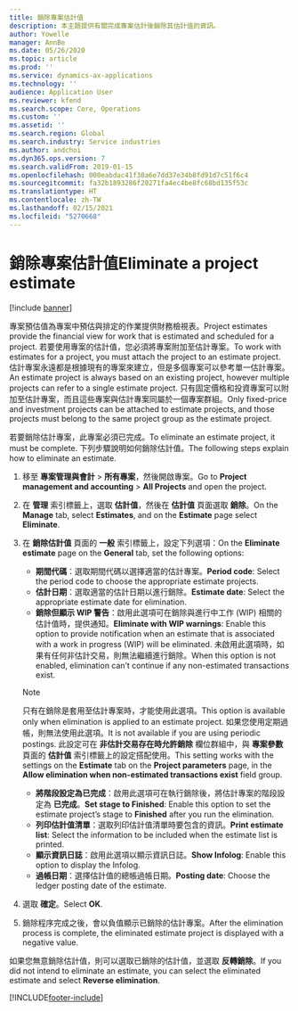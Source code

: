 ```yaml
---
title: 銷除專案估計值
description: 本主題提供有關完成專案估計後銷除其估計值的資訊。
author: Yowelle
manager: AnnBe
ms.date: 05/26/2020
ms.topic: article
ms.prod: ''
ms.service: dynamics-ax-applications
ms.technology: ''
audience: Application User
ms.reviewer: kfend
ms.search.scope: Core, Operations
ms.custom: ''
ms.assetid: ''
ms.search.region: Global
ms.search.industry: Service industries
ms.author: andchoi
ms.dyn365.ops.version: 7
ms.search.validFrom: 2019-01-15
ms.openlocfilehash: 000eabdac41f30a6e7dd37e34b8fd91d7c51f6c4
ms.sourcegitcommit: fa32b1893286f20271fa4ec4be8fc68bd135f53c
ms.translationtype: HT
ms.contentlocale: zh-TW
ms.lasthandoff: 02/15/2021
ms.locfileid: "5270668"
---
```

# <a name="eliminate-a-project-estimate"></a><span data-ttu-id="44546-103">銷除專案估計值</span><span class="sxs-lookup"><span data-stu-id="44546-103">Eliminate a project estimate</span></span>

[!include [banner](../includes/banner.md)]

<span data-ttu-id="44546-104">專案預估值為專案中預估與排定的作業提供財務檢視表。</span><span class="sxs-lookup"><span data-stu-id="44546-104">Project estimates provide the financial view for work that is estimated and scheduled for a project.</span></span> <span data-ttu-id="44546-105">若要使用專案的估計值，您必須將專案附加至估計專案。</span><span class="sxs-lookup"><span data-stu-id="44546-105">To work with estimates for a project, you must attach the project to an estimate project.</span></span> <span data-ttu-id="44546-106">估計專案永遠都是根據現有的專案來建立，但是多個專案可以參考單一估計專案。</span><span class="sxs-lookup"><span data-stu-id="44546-106">An estimate project is always based on an existing project, however multiple projects can refer to a single estimate project.</span></span> <span data-ttu-id="44546-107">只有固定價格和投資專案可以附加至估計專案，而且這些專案與估計專案同屬於一個專案群組。</span><span class="sxs-lookup"><span data-stu-id="44546-107">Only fixed-price and investment projects can be attached to estimate projects, and those projects must belong to the same project group as the estimate project.</span></span>

<span data-ttu-id="44546-108">若要銷除估計專案，此專案必須已完成。</span><span class="sxs-lookup"><span data-stu-id="44546-108">To eliminate an estimate project, it must be complete.</span></span> <span data-ttu-id="44546-109">下列步驟說明如何銷除估計值。</span><span class="sxs-lookup"><span data-stu-id="44546-109">The following steps explain how to eliminate an estimate.</span></span>

1. <span data-ttu-id="44546-110">移至 **專案管理與會計** > **所有專案**，然後開啟專案。</span><span class="sxs-lookup"><span data-stu-id="44546-110">Go to **Project management and accounting** > **All Projects** and open the project.</span></span> 
2. <span data-ttu-id="44546-111">在 **管理** 索引標籤上，選取 **估計值**，然後在 **估計值** 頁面選取 **銷除**。</span><span class="sxs-lookup"><span data-stu-id="44546-111">On the **Manage** tab, select **Estimates**, and on the **Estimate** page select **Eliminate**.</span></span>
3. <span data-ttu-id="44546-112">在 **銷除估計值** 頁面的 **一般** 索引標籤上，設定下列選項：</span><span class="sxs-lookup"><span data-stu-id="44546-112">On the **Eliminate estimate** page on the **General** tab, set the following options:</span></span>

   - <span data-ttu-id="44546-113">**期間代碼**：選取期間代碼以選擇適當的估計專案。</span><span class="sxs-lookup"><span data-stu-id="44546-113">**Period code**: Select the period code to choose the appropriate estimate projects.</span></span> 
   - <span data-ttu-id="44546-114">**估計日期**：選取適當的估計日期以進行銷除。</span><span class="sxs-lookup"><span data-stu-id="44546-114">**Estimate date**: Select the appropriate estimate date for elimination.</span></span>
   - <span data-ttu-id="44546-115">**銷除但顯示 WIP 警告**：啟用此選項可在銷除與進行中工作 (WIP) 相關的估計值時，提供通知。</span><span class="sxs-lookup"><span data-stu-id="44546-115">**Eliminate with WIP warnings**: Enable this option to provide notification when an estimate that is associated with a work in progress (WIP) will be eliminated.</span></span> <span data-ttu-id="44546-116">未啟用此選項時，如果有任何非估計交易，則無法繼續進行銷除。</span><span class="sxs-lookup"><span data-stu-id="44546-116">When this option is not enabled, elimination can’t continue if any non-estimated transactions exist.</span></span> 
   > [!NOTE]
   > <span data-ttu-id="44546-117">只有在銷除是套用至估計專案時，才能使用此選項。</span><span class="sxs-lookup"><span data-stu-id="44546-117">This option is available only when elimination is applied to an estimate project.</span></span> <span data-ttu-id="44546-118">如果您使用定期過帳，則無法使用此選項。</span><span class="sxs-lookup"><span data-stu-id="44546-118">It is not available if you are using periodic postings.</span></span> <span data-ttu-id="44546-119">此設定可在 **非估計交易存在時允許銷除** 欄位群組中，與 **專案參數** 頁面的 **估計值** 索引標籤上的設定搭配使用。</span><span class="sxs-lookup"><span data-stu-id="44546-119">This setting works with the settings on the **Estimate** tab on the **Project parameters** page, in the **Allow elimination when non-estimated transactions exist** field group.</span></span>
   - <span data-ttu-id="44546-120">**將階段設定為已完成**：啟用此選項可在執行銷除後，將估計專案的階段設定為 **已完成**。</span><span class="sxs-lookup"><span data-stu-id="44546-120">**Set stage to Finished**: Enable this option to set the estimate project’s stage to **Finished** after you run the elimination.</span></span>
   - <span data-ttu-id="44546-121">**列印估計值清單**：選取列印估計值清單時要包含的資訊。</span><span class="sxs-lookup"><span data-stu-id="44546-121">**Print estimate list**: Select the information to be included when the estimate list is printed.</span></span>
   - <span data-ttu-id="44546-122">**顯示資訊日誌**：啟用此選項以顯示資訊日誌。</span><span class="sxs-lookup"><span data-stu-id="44546-122">**Show Infolog**: Enable this option to display the Infolog.</span></span>
   - <span data-ttu-id="44546-123">**過帳日期**：選擇估計值的總帳過帳日期。</span><span class="sxs-lookup"><span data-stu-id="44546-123">**Posting date**: Choose the ledger posting date of the estimate.</span></span>

4.  <span data-ttu-id="44546-124">選取 **確定**。</span><span class="sxs-lookup"><span data-stu-id="44546-124">Select **OK**.</span></span>
5. <span data-ttu-id="44546-125">銷除程序完成之後，會以負值顯示已銷除的估計專案。</span><span class="sxs-lookup"><span data-stu-id="44546-125">After the elimination process is complete, the eliminated estimate project is displayed with a negative value.</span></span> 

<span data-ttu-id="44546-126">如果您無意銷除估計值，則可以選取已銷除的估計值，並選取 **反轉銷除**。</span><span class="sxs-lookup"><span data-stu-id="44546-126">If you did not intend to eliminate an estimate, you can select the eliminated estimate and select **Reverse elimination**.</span></span>   


[!INCLUDE[footer-include](../includes/footer-banner.md)]